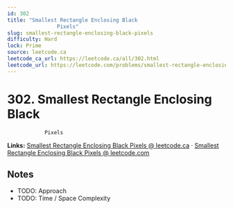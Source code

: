 ```yaml
--- 
id: 302
title: "Smallest Rectangle Enclosing Black
                Pixels"
slug: smallest-rectangle-enclosing-black-pixels
difficulty: Hard
lock: Prime
source: leetcode.ca
leetcode_ca_url: https://leetcode.ca/all/302.html
leetcode_url: https://leetcode.com/problems/smallest-rectangle-enclosing-black-pixels/
---
```


# 302. Smallest Rectangle Enclosing Black
                Pixels

**Links:** [Smallest Rectangle Enclosing Black
                Pixels @ leetcode.ca](https://leetcode.ca/all/302.html) · [Smallest Rectangle Enclosing Black
                Pixels @ leetcode.com](https://leetcode.com/problems/smallest-rectangle-enclosing-black-pixels/)

## Notes
- TODO: Approach
- TODO: Time / Space Complexity
